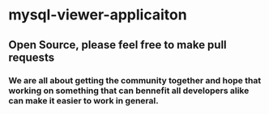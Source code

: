 # mysql-viewer-applicaiton
## **Open Source, please feel free to make pull requests**


### We are all about getting the community together and hope that working on something that can bennefit all developers alike can make it easier to work in general.
